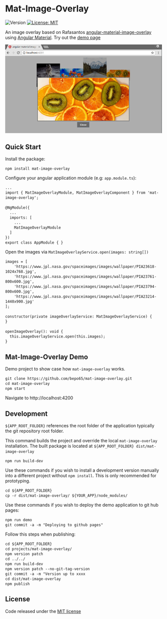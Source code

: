 # Mat-Image-Overlay
![Version](https://img.shields.io/badge/version-1.0.0-blue.svg?cacheSeconds=2592000)
[![License: MIT](https://img.shields.io/badge/License-MIT-yellow.svg)](https://github.com/kefranabg/readme-md-generator/blob/master/LICENSE)

An image overlay based on Rafasantos [angular-material-image-overlay
](https://github.com/rafasantos/angular-material-image-overlay) using [Angular Material](https://material.angular.io/). Try out the [demo page](https://rafasantos.github.io/mat-image-overlay/)

![Screenshot](projects/mat-image-overlay-demo/src/assets/screenshot.jpg "Screenshot from demo page")

## Quick Start
Install the package:

```
npm install mat-image-overlay
```

Configure your angular application module (e.g: `app.module.ts`):
```
...
import { MatImageOverlayModule, MatImageOverlayComponent } from 'mat-image-overlay';

@NgModule({
  ...
  imports: [
    ...
    MatImageOverlayModule
  ]
})
export class AppModule { }
```

Open the images via `MatImageOverlayService.open(images: string[])`
```
images = [
    'https://www.jpl.nasa.gov/spaceimages/images/wallpaper/PIA23618-1024x768.jpg',
    'https://www.jpl.nasa.gov/spaceimages/images/wallpaper/PIA23761-800x600.jpg',
    'https://www.jpl.nasa.gov/spaceimages/images/wallpaper/PIA23794-800x600.jpg',
    'https://www.jpl.nasa.gov/spaceimages/images/wallpaper/PIA23214-1440x900.jpg'
];

constructor(private imageOverlayService: MatImageOverlayService) {
}

openImageOverlay(): void {
  this.imageOverlayService.open(this.images);
}
```

## Mat-Image-Overlay Demo
Demo project to show case how `mat-image-overlay` works.

```
git clone https://github.com/bepo65/mat-image-overlay.git
cd mat-image-overlay
npm start
```

Navigate to http://localhost:4200

## Development
`${APP_ROOT_FOLDER}` references the root folder of the application typically the git repository root folder.

This command builds the project and override the local `mat-image-overlay` installation.
The built package is located at `${APP_ROOT_FOLDER} dist/mat-image-overlay`
```
npm run build-dev
```

Use these commands if you wish to install a development version manually into a different project without `npm install`. This is only recommended for prototyping.
```
cd ${APP_ROOT_FOLDER}
cp -r dist/mat-image-overlay/ ${YOUR_APP}/node_modules/
```

Use these commands if you wish to deploy the demo application to git hub pages:
```
npm run demo
git commit -a -m "Deploying to github pages"
```

Follow this steps when publishing:
```
cd ${APP_ROOT_FOLDER}
cd projects/mat-image-overlay/
npm version patch
cd ../../
npm run build-dev
npm version patch --no-git-tag-version
git commit -a -m "Version up to xxxx
cd dist/mat-image-overlay
npm publish
```

## License
Code released under the [MIT license](LICENSE)
